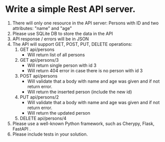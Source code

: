 # Write a simple Rest API server.
1. There will only one resource in the API server: Persons with ID and two attributes: "name" and "age"
2. Please use SQLite DB to store the data in the API
3. API response / errors will be in JSON
4. The API will support GET, POST, PUT, DELETE operations:
   1. GET api/persons
      - Will return list of all persons
   2. GET api/persons/3
      - Will return single person with id 3
      - Will return 404 error in case there is no person with id 3
   3. POST api/persons
      -  Will validate that a body with name and age was given and if not return error.
      -  Will return the inserted person (include the new id)
   4. PUT api/persons/2
      -  Will validate that a body with name and age was given and if not return error.
      -  Will return the updated person
   5. DELETE api/persons/4
5. Please use a well-known Python framework, such as Cherypy, Flask, FastAPI .
6. Please include tests in your solution.
